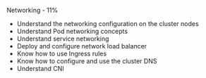 Networking - 11%

- Understand the networking configuration on the cluster nodes
- Understand Pod networking concepts
- Understand service networking
- Deploy and configure network load balancer
- Know how to use Ingress rules
- Know how to configure and use the cluster DNS
- Understand CNI